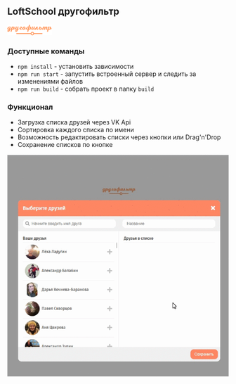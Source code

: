 ## LoftSchool другофильтр
<p>
	<img src="src/images/logo.png" alt="LoftSchool другофильтр">
</p>

### Доступные команды

* `npm install` - установить зависимости
* `npm run start` - запустить встроенный сервер и следить за изменениями файлов
* `npm run build` - собрать проект в папку `build`

### Функционал


* Загрузка списка друзей через VK Api
* Сортировка каждого списка по имени
* Возможность редактировать списки через кнопки или Drag'n'Drop
* Сохранение списков по кнопке


<p>
	<img src="src/images/promo-gif.gif" alt="LoftSchool другофильтр">
</p>

